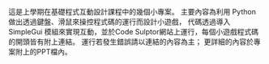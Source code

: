 這是上學期在基礎程式互動設計課程中的幾個小專案。
主要內容為利用 Python 做出透過鍵盤、滑鼠來操控程式碼的運行而設計小遊戲，
代碼透過導入 SimpleGui 模組來實現互動，並於Code Sulptor網站上運行，每個小遊戲程式碼的開頭皆有附上連結。
運行若發生錯誤請以連結的內容為主；
更詳細的內容於專案附上的PPT檔內。
